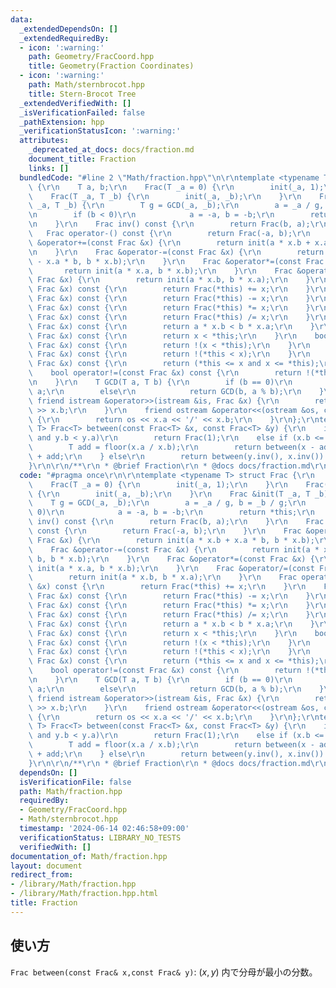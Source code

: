 ```yaml
---
data:
  _extendedDependsOn: []
  _extendedRequiredBy:
  - icon: ':warning:'
    path: Geometry/FracCoord.hpp
    title: Geometry(Fraction Coordinates)
  - icon: ':warning:'
    path: Math/sternbrocot.hpp
    title: Stern-Brocot Tree
  _extendedVerifiedWith: []
  _isVerificationFailed: false
  _pathExtension: hpp
  _verificationStatusIcon: ':warning:'
  attributes:
    _deprecated_at_docs: docs/fraction.md
    document_title: Fraction
    links: []
  bundledCode: "#line 2 \"Math/fraction.hpp\"\n\r\ntemplate <typename T> struct Frac\
    \ {\r\n    T a, b;\r\n    Frac(T _a = 0) {\r\n        init(_a, 1);\r\n    }\r\n\
    \    Frac(T _a, T _b) {\r\n        init(_a, _b);\r\n    }\r\n    Frac &init(T\
    \ _a, T _b) {\r\n        T g = GCD(_a, _b);\r\n        a = _a / g, b = _b / g;\r\
    \n        if (b < 0)\r\n            a = -a, b = -b;\r\n        return *this;\r\
    \n    }\r\n    Frac inv() const {\r\n        return Frac(b, a);\r\n    }\r\n \
    \   Frac operator-() const {\r\n        return Frac(-a, b);\r\n    }\r\n    Frac\
    \ &operator+=(const Frac &x) {\r\n        return init(a * x.b + x.a * b, b * x.b);\r\
    \n    }\r\n    Frac &operator-=(const Frac &x) {\r\n        return init(a * x.b\
    \ - x.a * b, b * x.b);\r\n    }\r\n    Frac &operator*=(const Frac &x) {\r\n \
    \       return init(a * x.a, b * x.b);\r\n    }\r\n    Frac &operator/=(const\
    \ Frac &x) {\r\n        return init(a * x.b, b * x.a);\r\n    }\r\n    Frac operator+(const\
    \ Frac &x) const {\r\n        return Frac(*this) += x;\r\n    }\r\n    Frac operator-(const\
    \ Frac &x) const {\r\n        return Frac(*this) -= x;\r\n    }\r\n    Frac operator*(const\
    \ Frac &x) const {\r\n        return Frac(*this) *= x;\r\n    }\r\n    Frac operator/(const\
    \ Frac &x) const {\r\n        return Frac(*this) /= x;\r\n    }\r\n    bool operator<(const\
    \ Frac &x) const {\r\n        return a * x.b < b * x.a;\r\n    }\r\n    bool operator>(const\
    \ Frac &x) const {\r\n        return x < *this;\r\n    }\r\n    bool operator<=(const\
    \ Frac &x) const {\r\n        return !(x < *this);\r\n    }\r\n    bool operator>=(const\
    \ Frac &x) const {\r\n        return !(*this < x);\r\n    }\r\n    bool operator==(const\
    \ Frac &x) const {\r\n        return (*this <= x and x <= *this);\r\n    }\r\n\
    \    bool operator!=(const Frac &x) const {\r\n        return !(*this == x);\r\
    \n    }\r\n    T GCD(T a, T b) {\r\n        if (b == 0)\r\n            return\
    \ a;\r\n        else\r\n            return GCD(b, a % b);\r\n    }\r\n\r\n   \
    \ friend istream &operator>>(istream &is, Frac &x) {\r\n        return is >> x.a\
    \ >> x.b;\r\n    }\r\n    friend ostream &operator<<(ostream &os, const Frac &x)\
    \ {\r\n        return os << x.a << '/' << x.b;\r\n    }\r\n};\r\ntemplate <typename\
    \ T> Frac<T> between(const Frac<T> &x, const Frac<T> &y) {\r\n    if (x.a < x.b\
    \ and y.b < y.a)\r\n        return Frac(1);\r\n    else if (x.b <= x.a) {\r\n\
    \        T add = floor(x.a / x.b);\r\n        return between(x - add, y - add)\
    \ + add;\r\n    } else\r\n        return between(y.inv(), x.inv()).inv();\r\n\
    }\r\n\r\n/**\r\n * @brief Fraction\r\n * @docs docs/fraction.md\r\n */\n"
  code: "#pragma once\r\n\r\ntemplate <typename T> struct Frac {\r\n    T a, b;\r\n\
    \    Frac(T _a = 0) {\r\n        init(_a, 1);\r\n    }\r\n    Frac(T _a, T _b)\
    \ {\r\n        init(_a, _b);\r\n    }\r\n    Frac &init(T _a, T _b) {\r\n    \
    \    T g = GCD(_a, _b);\r\n        a = _a / g, b = _b / g;\r\n        if (b <\
    \ 0)\r\n            a = -a, b = -b;\r\n        return *this;\r\n    }\r\n    Frac\
    \ inv() const {\r\n        return Frac(b, a);\r\n    }\r\n    Frac operator-()\
    \ const {\r\n        return Frac(-a, b);\r\n    }\r\n    Frac &operator+=(const\
    \ Frac &x) {\r\n        return init(a * x.b + x.a * b, b * x.b);\r\n    }\r\n\
    \    Frac &operator-=(const Frac &x) {\r\n        return init(a * x.b - x.a *\
    \ b, b * x.b);\r\n    }\r\n    Frac &operator*=(const Frac &x) {\r\n        return\
    \ init(a * x.a, b * x.b);\r\n    }\r\n    Frac &operator/=(const Frac &x) {\r\n\
    \        return init(a * x.b, b * x.a);\r\n    }\r\n    Frac operator+(const Frac\
    \ &x) const {\r\n        return Frac(*this) += x;\r\n    }\r\n    Frac operator-(const\
    \ Frac &x) const {\r\n        return Frac(*this) -= x;\r\n    }\r\n    Frac operator*(const\
    \ Frac &x) const {\r\n        return Frac(*this) *= x;\r\n    }\r\n    Frac operator/(const\
    \ Frac &x) const {\r\n        return Frac(*this) /= x;\r\n    }\r\n    bool operator<(const\
    \ Frac &x) const {\r\n        return a * x.b < b * x.a;\r\n    }\r\n    bool operator>(const\
    \ Frac &x) const {\r\n        return x < *this;\r\n    }\r\n    bool operator<=(const\
    \ Frac &x) const {\r\n        return !(x < *this);\r\n    }\r\n    bool operator>=(const\
    \ Frac &x) const {\r\n        return !(*this < x);\r\n    }\r\n    bool operator==(const\
    \ Frac &x) const {\r\n        return (*this <= x and x <= *this);\r\n    }\r\n\
    \    bool operator!=(const Frac &x) const {\r\n        return !(*this == x);\r\
    \n    }\r\n    T GCD(T a, T b) {\r\n        if (b == 0)\r\n            return\
    \ a;\r\n        else\r\n            return GCD(b, a % b);\r\n    }\r\n\r\n   \
    \ friend istream &operator>>(istream &is, Frac &x) {\r\n        return is >> x.a\
    \ >> x.b;\r\n    }\r\n    friend ostream &operator<<(ostream &os, const Frac &x)\
    \ {\r\n        return os << x.a << '/' << x.b;\r\n    }\r\n};\r\ntemplate <typename\
    \ T> Frac<T> between(const Frac<T> &x, const Frac<T> &y) {\r\n    if (x.a < x.b\
    \ and y.b < y.a)\r\n        return Frac(1);\r\n    else if (x.b <= x.a) {\r\n\
    \        T add = floor(x.a / x.b);\r\n        return between(x - add, y - add)\
    \ + add;\r\n    } else\r\n        return between(y.inv(), x.inv()).inv();\r\n\
    }\r\n\r\n/**\r\n * @brief Fraction\r\n * @docs docs/fraction.md\r\n */"
  dependsOn: []
  isVerificationFile: false
  path: Math/fraction.hpp
  requiredBy:
  - Geometry/FracCoord.hpp
  - Math/sternbrocot.hpp
  timestamp: '2024-06-14 02:46:58+09:00'
  verificationStatus: LIBRARY_NO_TESTS
  verifiedWith: []
documentation_of: Math/fraction.hpp
layout: document
redirect_from:
- /library/Math/fraction.hpp
- /library/Math/fraction.hpp.html
title: Fraction
---
```

## 使い方

`Frac between(const Frac& x,const Frac& y)`: $(x,y)$ 内で分母が最小の分数。